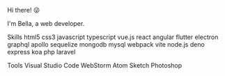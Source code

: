 Hi there! 😜

I'm Bella, a web developer. 

Skills
html5 css3 javascript typescript
vue.js react angular
flutter electron
graphql apollo sequelize
mongodb mysql
webpack vite
node.js deno express koa
php laravel

Tools
Visual Studio Code WebStorm Atom Sketch Photoshop
